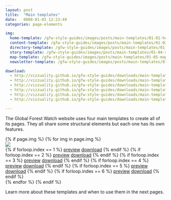 ```yaml
---
layout: post
title:  "Main templates"
date:   0008-01-01 12:23:49
categories: page-elements

img:
  home-template: /gfw-style-guides/images/posts/main-templates/01-01-home-template.png
  content-template: /gfw-style-guides/images/posts/main-templates/01-02-content-template.png
  directory-template: /gfw-style-guides/images/posts/main-templates/01-03-directory-template.png
  story-template: /gfw-style-guides/images/posts/main-templates/01-04-story-template.png
  map-template: /gfw-style-guides/images/posts/main-templates/01-05-map-template.png
  newsletter-template: /gfw-style-guides/images/posts/main-templates/01-06-newsletter-template.png

download:
  - http://vizzuality.github.io/gfw-style-guides/downloads/main-templates/home/home.zip
  - http://vizzuality.github.io/gfw-style-guides/downloads/main-templates/content/content.zip
  - http://vizzuality.github.io/gfw-style-guides/downloads/main-templates/directory/directory.zip
  - http://vizzuality.github.io/gfw-style-guides/downloads/main-templates/story/story.zip
  - http://vizzuality.github.io/gfw-style-guides/downloads/main-templates/map/map.zip
  - http://vizzuality.github.io/gfw-style-guides/downloads/main-templates/newsletter/newsletter.zip

---
```


The Global Forest Watch website uses four main templates to create all of its pages. They all share
some structural elements but each one has its own features.


<div class="gallery">
  {% if page.img %}
    {% for img in page.img %}
    <div class="image-container">
      <img src="{{img[1]}}">
      <div class="container">
        {% if forloop.index == 1 %}
          <a class="btn btn--preview" target="_blank" href="{{site.url}}gfw-style-guides/downloads/main-templates/home/index.html">preview</a>
          <a class="btn btn--download" download="home-template.zip" href="{{page.download[0]}}">download</a>
        {% endif %}
        {% if forloop.index == 2 %}
          <a class="btn btn--preview" target="_blank" href="{{site.url}}gfw-style-guides/downloads/main-templates/content/index.html">preview</a>
          <a class="btn btn--download" download="content-template.zip" href="{{page.download[1]}}">download</a>
        {% endif %}
        {% if forloop.index == 3 %}
          <a class="btn btn--preview" target="_blank" href="{{site.url}}gfw-style-guides/downloads/main-templates/directory/index.html">preview</a>
          <a class="btn btn--download" download="directory-template.zip" href="{{page.download[2]}}">download</a>
        {% endif %}
        {% if forloop.index == 4 %}
          <a class="btn btn--preview" target="_blank" href="{{site.url}}gfw-style-guides/downloads/main-templates/story/index.html">preview</a>
          <a class="btn btn--download" download="story-template.zip" href="{{page.download[3]}}">download</a>
        {% endif %}
        {% if forloop.index == 5 %}
          <a class="btn btn--preview" target="_blank" href="{{site.url}}gfw-style-guides/downloads/main-templates/map/index.html">preview</a>
          <a class="btn btn--download" download="map.zip" href="{{page.download[4]}}">download</a>
        {% endif %}
        {% if forloop.index == 6 %}
          <a class="btn btn--preview" target="_blank" href="{{site.url}}gfw-style-guides/downloads/main-templates/newsletter/index.html">preview</a>
          <a class="btn btn--download" download="newsletter.zip" href="{{page.download[5]}}">download</a>
        {% endif %}
      </div>
    </div>
    {% endfor %}
  {% endif %}
</div>

Learn more about these templates and when to use them in the next pages.
